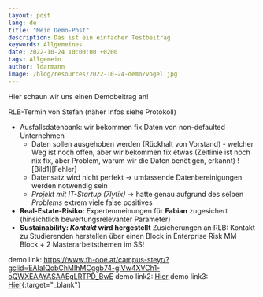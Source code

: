```yaml
---
layout: post
lang: de
title: "Mein Demo-Post"
description: Das ist ein einfacher Testbeitrag
keywords: Allgemeines
date: 2022-10-24 10:00:00 +0200
tags: Allgemein
author: ldarmann
image: /blog/resources/2022-10-24-demo/vogel.jpg
---
```

Hier schaun wir uns einen Demobeitrag an!
<!--more-->

RLB-Termin von Stefan (näher Infos siehe Protokoll) 
* Ausfallsdatenbank: wir bekommen fix Daten von non-defaulted Unternehmen 
    * Daten sollen ausgehoben werden (Rückhalt von Vorstand) - welcher Weg ist noch offen, aber wir bekommen fix etwas (Zeitlinie ist noch nix fix, aber Problem, warum wir die Daten benötigen, erkannt)
    ![Bild1][Fehler] 
    * Datensatz wird nicht perfekt -> umfassende Datenbereinigungen werden notwendig sein
    * *Projekt mit IT-Startup (7lytix)* -> hatte genau aufgrund des selben _Problems_ extrem viele false positives
* **Real-Estate-Risiko:** Expertenmeinungen für __Fabian__ zugesichert (hinsichtlich bewertungsrelevanter Parameter)
* **Sustainability: _Kontakt_ wird hergestellt**
~~Zusicherungen an RLB:~~ Kontakt zu Studierenden herstellen über einen Block in Enterprise Risk MM-Block + 2 Masterarbeitsthemen im SS!


demo link: <https://www.fh-ooe.at/campus-steyr/?gclid=EAIaIQobChMIhMCggb74-gIVw4XVCh1-oQWXEAAYASAAEgLRTPD_BwE>
demo link2: [Hier][Link1]
demo link3: [Hier][Link1]{:target="_blank"}

[Link1]: https://www.fh-ooe.at/campus-steyr/?gclid=EAIaIQobChMIhMCggb74-gIVw4XVCh1-oQWXEAAYASAAEgLRTPD_BwE 

[Bild1]: /blog/resources/2022-10-24-demo/vogel.jpg "Vogel"
